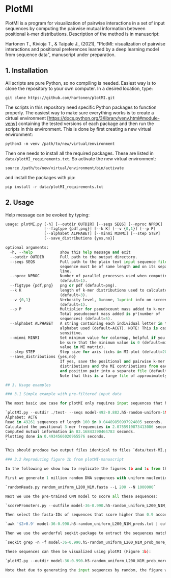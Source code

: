 # PlotMI

PlotMI is a program for visualization of pairwise interactions in a set of input sequences by computing the pairwise mutual information between positional k-mer distributions. Description of the method is in manuscript:

Hartonen T., Kivioja T., & Taipale J., (2021), "PlotMI: visualization of pairwise interactions and positional preferences learned by a deep learning model from sequence data", manuscript under preparation.


## 1. Installation

All scripts are pure Python, so no compiling is needed. Easiest way is to clone the repository to your own computer. In a desired location, type:

`git clone https://github.com/hartonen/plotMI.git`

The scripts in this repository need specific Python packages to function properly. The easiest way to make sure everything works is to create a cirtual environment [https://docs.python.org/3/library/venv.html#module-venv] containing the tested versions of each package and then run the scripts in this environment. This is done by first creating a new virtual environment:

`python3 -m venv /path/to/new/virtual/environment`

Then one needs to install all the required packages. These are listed in `data/plotMI_requirements.txt`. So activate the new virtual environment:

`source /path/to/new/virtual/environment/bin/activate`

and install the packages with pip:

`pip install -r data/plotMI_requirements.txt`

## 2. Usage

Help message can be evoked by typing:

```plotMI.py -h
usage: plotMI.py [-h] [--outdir OUTDIR] [--seqs SEQS] [--nproc NPROC]
                 [--figtype {pdf,png}] [--k K] [--v {0,1}] [--p P]
                 [--alphabet ALPHABET] [--minmi MINMI] [--step STEP]
                 [--save_distributions {yes,no}]

optional arguments:
  -h, --help            show this help message and exit
  --outdir OUTDIR       Full path to the output directory.
  --seqs SEQS           Full path to the plain text input sequence file. Each
                        sequence must be of same length and on its separate
                        line.
  --nproc NPROC         Number of parallel processes used when computing MI
                        (default=1).
  --figtype {pdf,png}   png or pdf (default=png).
  --k K                 length of k-mer distributions used to calculate MI
                        (default=3).
  --v {0,1}             Verbosity level, 0=none, 1=print info on screen
                        (default=1).
  --p P                 Multiplier for pseudocount mass added to k-mer count.
                        Total pseudocount mass added is p*(number of
                        sequences) (default=5).
  --alphabet ALPHABET   A string containing each individual letter in the
                        alphabet used (default=ACGT). NOTE! This is case-
                        sensitive.
  --minmi MINMI         Set minimum value for colormap, helpful if you want to
                        be sure that the minimum value is 0 (default=minimum
                        value in MI matrix).
  --step STEP           Step size for axis ticks in MI-plot (default=20).
  --save_distributions {yes,no}
                        If yes, save the positional and pairwise k-mer
                        distributions and the MI contributions from each k-mer
                        and position pair into a separate file (default=no).
                        Note that this is a large file of approximately 1GB.```

## 3. Usage examples

### 3.1 Simple example with pre-filtered input data

The most basic use case for plotMI only requires input sequences that have been filtered using a machine learning model. Here as an example, we reproduce Figure 1d from the plotMI manuscript using random uniform DNA sequences that have been filtered using a convolutional neural network model that has been trained to recognize human promoter sequences (see the manuscript for details). The file `data/model-492-0.882.h5-random-uniform-1M-prob-more-09.seq` contains 49,261 sequences that have a probability >0.9 of being active human promoters based on the CNN model. Using these sequences, we can visualize the interactions learned by the human promoter CNN model with:  

`plotMI.py --outdir ./test- --seqs model-492-0.882.h5-random-uniform-1M-prob-more-09.seq --nproc 4 --figtype png
Alphabet: ACTG
Read in 49261 sequences of length 100 in 0.04489850997924805 seconds.
Calculated the positional 3-mer frequencies in 2.0755910873413086 seconds.
Computed mutual information in 83.16843390464783 seconds.
Plotting done in 0.4934566020965576 seconds.
`

This should produce two output files identical to files `data/test-MI.png` and `data/test-MI.txt.gz`.

### 3.2 Reproducing figure 1b from plotMI-manuscript

In the following we show how to replicate the figures 1b and 1c from the plotMI-manuscript. For this we will need two other Python scripts from the authors from,  [https://github.com/hartonen/randomReads](randomReads) and  [https://github.com/hartonen/promoterAnalysis](promoterAnalysis) repositories. We will also use the  [https://bioinf.shenwei.me/seqkit/](Seqkit) tool for manipulating fasta-files.

First we generate 1 million random DNA sequences with uniform nucleotide background using a script made for this purpose:

`randomReads.py random_uniform_L200_N1M.fasta --L 200 --N 1000000`

Next we use the pre-trained CNN model to score all these sequences:

`scorePromoters.py --outfile model-36-0.990.h5-random_uniform_L200_N1M_preds.txt --model model-36-0.990.h5 --sequences random_uniform_L200_N1M.fasta --nproc 30`

Then select the fasta-IDs of sequences that score higher than 0.9 according to the model:

`awk '$2>0.9' model-36-0.990.h5-random_uniform_L200_N1M_preds.txt | cut -f1,1 > model-36-0.990.h5-random_uniform_L200_N1M_prob_more_09_ids.txt`

Then we use the wonderful seqkit-package to extract the sequences matching to these IDs and convert them to sequence-only input for mutual information plotting:

`seqkit grep -n -f model-36-0.990.h5-random_uniform_L200_N1M_prob_more_09_ids.txt random_uniform_L200_N1M.fasta | seqkit seq --seq > model-36-0.990.h5-random_uniform_L200_N1M_prob_more_09.seq`

These sequences can then be visualized using plotMI (Figure 1b):

`plotMI.py --outdir model-36-0.990.h5-random_uniform_L200_N1M_prob_more_09- --seqs model-36-0.990.h5-random_uniform_L200_N1M_prob_more_09.seq --nproc 30 --figtype png --k 3 --v 1 --p 5`

Note that due to generating the input sequences by random, the figure will not look exactly the same as in the manuscript.
